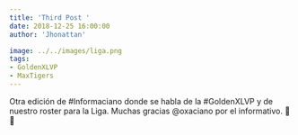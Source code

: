 ```yaml
---
title: 'Third Post '
date: 2018-12-25 16:00:00
author: 'Jhonattan'

image: ../../images/liga.png
tags: 
- GoldenXLVP
- MaxTigers
---
```


Otra edición de #Informaciano donde se habla de la #GoldenXLVP y de nuestro roster para la Liga. Muchas gracias @oxaciano por el informativo. 👊🐯
